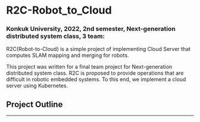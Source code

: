 # R2C-Robot_to_Cloud


### Konkuk University, 2022, 2nd semester, Next-generation distributed system class, 3 team:  
 
R2C(Robot-to-Cloud) is a simple project of implementing Cloud Server that computes SLAM mapping and merging for robots.  

This project was written for a final team project for Next-generation distributed system class. R2C is proposed to provide operations that are difficult in robotic embedded systems. To this end, we implement a cloud server using Kubernetes. 

## Project Outline

---


